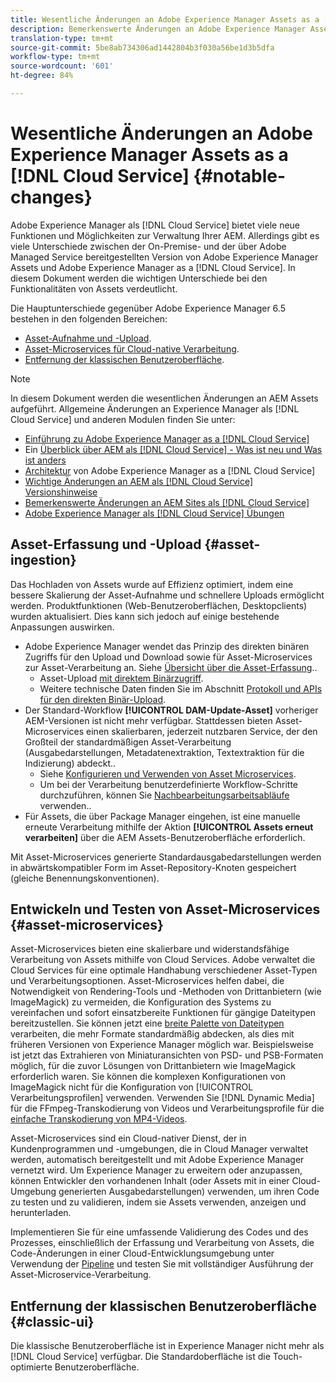 ```yaml
---
title: Wesentliche Änderungen an Adobe Experience Manager Assets as a [!DNL Cloud Service]
description: Bemerkenswerte Änderungen an Adobe Experience Manager Assets in AEM [!DNL Cloud Service] im Vergleich zu Adobe Experience Manager 6.5.
translation-type: tm+mt
source-git-commit: 5be8ab734306ad1442804b3f030a56be1d3b5dfa
workflow-type: tm+mt
source-wordcount: '601'
ht-degree: 84%

---
```



# Wesentliche Änderungen an Adobe Experience Manager Assets as a [!DNL Cloud Service] {#notable-changes}

Adobe Experience Manager als [!DNL Cloud Service] bietet viele neue Funktionen und Möglichkeiten zur Verwaltung Ihrer AEM. Allerdings gibt es viele Unterschiede zwischen der On-Premise- und der über Adobe Managed Service bereitgestellten Version von Adobe Experience Manager Assets und Adobe Experience Manager as a [!DNL Cloud Service]. In diesem Dokument werden die wichtigen Unterschiede bei den Funktionalitäten von Assets verdeutlicht.

Die Hauptunterschiede gegenüber Adobe Experience Manager 6.5 bestehen in den folgenden Bereichen:

* [Asset-Aufnahme und -Upload](#asset-ingestion).
* [Asset-Microservices für Cloud-native Verarbeitung](#asset-microservices).
* [Entfernung der klassischen Benutzeroberfläche](#classic-ui).

>[!NOTE]
>
>In diesem Dokument werden die wesentlichen Änderungen an AEM Assets aufgeführt. Allgemeine Änderungen an Experience Manager als [!DNL Cloud Service] und anderen Modulen finden Sie unter:
>
>* [Einführung zu Adobe Experience Manager as a [!DNL Cloud Service]](/help/overview/introduction.md)
>* Ein [Überblick über AEM als [!DNL Cloud Service] - Was ist neu und Was ist anders](/help/overview/what-is-new-and-different.md)
>* [Architektur](/help/core-concepts/architecture.md) von Adobe Experience Manager as a [!DNL Cloud Service]
>* [Wichtige Änderungen an AEM als [!DNL Cloud Service]  Versionshinweise](/help/release-notes/aem-cloud-changes.md)
>* [Bemerkenswerte Änderungen an AEM Sites als [!DNL Cloud Service]](/help/sites-cloud/sites-cloud-changes.md)
>* [Adobe Experience Manager als  [!DNL Cloud Service] Übungen](https://experienceleague.adobe.com/docs/experience-manager-learn/cloud-service/overview.html)


## Asset-Erfassung und -Upload {#asset-ingestion}

Das Hochladen von Assets wurde auf Effizienz optimiert, indem eine bessere Skalierung der Asset-Aufnahme und schnellere Uploads ermöglicht werden. Produktfunktionen (Web-Benutzeroberflächen, Desktopclients) wurden aktualisiert. Dies kann sich jedoch auf einige bestehende Anpassungen auswirken.

* Adobe Experience Manager wendet das Prinzip des direkten binären Zugriffs für den Upload und Download sowie für Asset-Microservices zur Asset-Verarbeitung an. Siehe [Übersicht über die Asset-Erfassung](/help/assets/asset-microservices-overview.md)..
   * Asset-Upload [mit direktem Binärzugriff](/help/assets/asset-microservices-overview.md#asset-upload-with-direct-binary-access).
   * Weitere technische Daten finden Sie im Abschnitt [Protokoll und APIs für den direkten Binär-Upload](/help/assets/developer-reference-material-apis.md#upload-binary).
* Der Standard-Workflow **[!UICONTROL DAM-Update-Asset]** vorheriger AEM-Versionen ist nicht mehr verfügbar. Stattdessen bieten Asset-Microservices einen skalierbaren, jederzeit nutzbaren Service, der den Großteil der standardmäßigen Asset-Verarbeitung (Ausgabedarstellungen, Metadatenextraktion, Textextraktion für die Indizierung) abdeckt..
   * Siehe [Konfigurieren und Verwenden von Asset Microservices](/help/assets/asset-microservices-configure-and-use.md).
   * Um bei der Verarbeitung benutzerdefinierte Workflow-Schritte durchzuführen, können Sie [Nachbearbeitungsarbeitsabläufe](/help/assets/asset-microservices-configure-and-use.md#post-processing-workflows) verwenden..
* Für Assets, die über Package Manager eingehen, ist eine manuelle erneute Verarbeitung mithilfe der Aktion **[!UICONTROL Assets erneut verarbeiten]** über die AEM Assets-Benutzeroberfläche erforderlich.

Mit Asset-Microservices generierte Standardausgabedarstellungen werden in abwärtskompatibler Form im Asset-Repository-Knoten gespeichert (gleiche Benennungskonventionen).

## Entwickeln und Testen von Asset-Microservices {#asset-microservices}

Asset-Microservices bieten eine skalierbare und widerstandsfähige Verarbeitung von Assets mithilfe von Cloud Services. Adobe verwaltet die Cloud Services für eine optimale Handhabung verschiedener Asset-Typen und Verarbeitungsoptionen. Asset-Microservices helfen dabei, die Notwendigkeit von Rendering-Tools und -Methoden von Drittanbietern (wie ImageMagick) zu vermeiden, die Konfiguration des Systems zu vereinfachen und sofort einsatzbereite Funktionen für gängige Dateitypen bereitzustellen. Sie können jetzt eine [breite Palette von Dateitypen](/help/assets/file-format-support.md) verarbeiten, die mehr Formate standardmäßig abdecken, als dies mit früheren Versionen von Experience Manager möglich war. Beispielsweise ist jetzt das Extrahieren von Miniaturansichten von PSD- und PSB-Formaten möglich, für die zuvor Lösungen von Drittanbietern wie ImageMagick erforderlich waren. Sie können die komplexen Konfigurationen von ImageMagick nicht für die Konfiguration von [!UICONTROL Verarbeitungsprofilen] verwenden. Verwenden Sie [!DNL Dynamic Media] für die FFmpeg-Transkodierung von Videos und Verarbeitungsprofile für die [einfache Transkodierung von MP4-Videos](/help/assets/manage-video-assets.md#transcode-video).

Asset-Microservices sind ein Cloud-nativer Dienst, der in Kundenprogrammen und -umgebungen, die in Cloud Manager verwaltet werden, automatisch bereitgestellt und mit Adobe Experience Manager vernetzt wird. Um Experience Manager zu erweitern oder anzupassen, können Entwickler den vorhandenen Inhalt (oder Assets mit in einer Cloud-Umgebung generierten Ausgabedarstellungen) verwenden, um ihren Code zu testen und zu validieren, indem sie Assets verwenden, anzeigen und herunterladen.

Implementieren Sie für eine umfassende Validierung des Codes und des Prozesses, einschließlich der Erfassung und Verarbeitung von Assets, die Code-Änderungen in einer Cloud-Entwicklungsumgebung unter Verwendung der [Pipeline](/help/implementing/cloud-manager/configure-pipeline.md) und testen Sie mit vollständiger Ausführung der Asset-Microservice-Verarbeitung.

## Entfernung der klassischen Benutzeroberfläche {#classic-ui}

Die klassische Benutzeroberfläche ist in Experience Manager nicht mehr als [!DNL Cloud Service] verfügbar. Die Standardoberfläche ist die Touch-optimierte Benutzeroberfläche.
